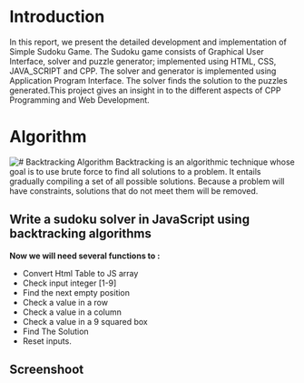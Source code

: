 # Introduction
In this report, we present the detailed development and implementation of Simple Sudoku Game. The Sudoku game consists of Graphical User Interface, solver and puzzle generator; implemented using HTML, CSS, JAVA_SCRIPT and CPP. The solver and generator is implemented using Application Program Interface. The solver finds the solution to the puzzles generated.This project gives an insight in to the different aspects of CPP Programming and Web Development.


# Algorithm
![# Backtracking Algorithm](https://www.simplilearn.com/ice9/free_resources_article_thumb/BackTracking%20Algorithm%20-%20Soni/state-space-tree-in-backtracking-algorithm.png)
Backtracking is an algorithmic technique whose goal is to use brute force to find all solutions to a problem. It entails gradually compiling a set of all possible solutions. Because a problem will have constraints, solutions that do not meet them will be removed.

## Write a sudoku solver in JavaScript using backtracking algorithms

**Now we will need several functions to :**

 - Convert Html Table to JS array
 - Check input integer [1-9]
 - Find the next empty position
 - Check a value in a row
 - Check a value in a column
 - Check a value in a 9 squared box
 - Find The Solution
 - Reset inputs.

## Screenshoot
